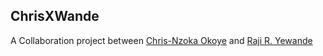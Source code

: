 ## ChrisXWande

A Collaboration project between [Chris-Nzoka Okoye](https://github.com/chrisNzoka) and [Raji R. Yewande](https://github.com/wandeXdev)
